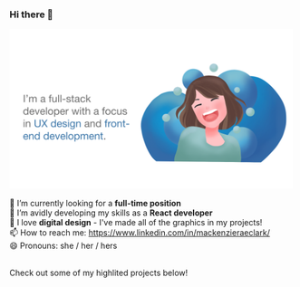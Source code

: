 ### Hi there 👋

<img alt="Hero Image - A Happy Mack!" src="./hero.png" width="500">

🔭 I’m currently looking for a <strong>full-time position</strong> <br/>
🌱 I’m avidly developing my skills as a <strong>React developer</strong> <br/>
💙 I love <strong>digital design</strong> - I've made all of the graphics in my projects! <br/>
📫 How to reach me: https://www.linkedin.com/in/mackenzieraeclark/ <br/>
😄 Pronouns: she / her / hers <br/>

<br/>
Check out some of my highlited projects below!
